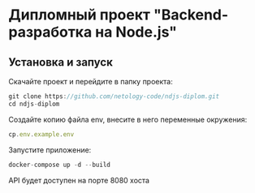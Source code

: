 # Дипломный проект "Backend-разработка на Node.js"

## Установка и запуск

Скачайте проект и перейдите в папку проекта:

```js
git clone https://github.com/netology-code/ndjs-diplom.git
cd ndjs-diplom
```

Создайте копию файла env, внесите в него переменные окружения:

```js
cp.env.example.env
```

Запустите приложение:

```js
docker-compose up -d --build
```

API будет доступен на порте 8080 хоста
